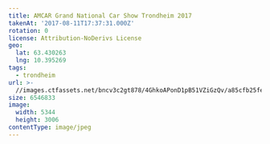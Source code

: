 ```yaml
---
title: AMCAR Grand National Car Show Trondheim 2017
takenAt: '2017-08-11T17:37:31.000Z'
rotation: 0
license: Attribution-NoDerivs License
geo:
  lat: 63.430263
  lng: 10.395269
tags:
  - trondheim
url: >-
  //images.ctfassets.net/bncv3c2gt878/4GhkoAPonD1pB51VZiGzQv/a85cfb25fe23e3f57e866a2b97186034/amcar-grand-national-car-show-trondheim-2017_35699646503_o
size: 6546833
image:
  width: 5344
  height: 3006
contentType: image/jpeg
---
```


